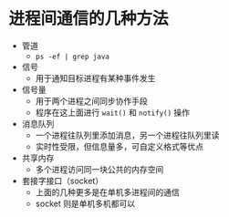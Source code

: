 # 进程间通信的几种方法
- 管道
  - `ps -ef | grep java`
- 信号
  - 用于通知目标进程有某种事件发生
- 信号量
  - 用于两个进程之间同步协作手段
  - 程序在这上面进行 `wait()` 和 `notify()` 操作
- 消息队列
  - 一个进程往队列里添加消息，另一个进程往队列里读
  - 实时性受限，但信息量多，可自定义格式等优点
- 共享内存
  - 多个进程访问同一块公共的内存空间
- 套接字接口（socket）
  - 上面的几种更多是在单机多进程间的通信
  - socket 则是单机多机都可以